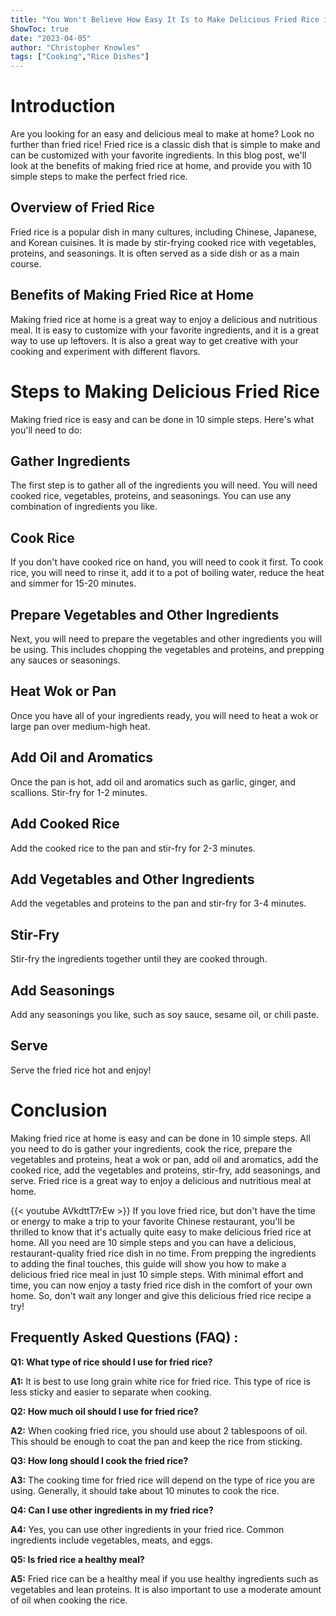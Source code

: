 ```yaml
---
title: "You Won't Believe How Easy It Is to Make Delicious Fried Rice in Just 10 Simple Steps!"
ShowToc: true 
date: "2023-04-05"
author: "Christopher Knowles" 
tags: ["Cooking","Rice Dishes"]
---
```

# Introduction

Are you looking for an easy and delicious meal to make at home? Look no further than fried rice! Fried rice is a classic dish that is simple to make and can be customized with your favorite ingredients. In this blog post, we'll look at the benefits of making fried rice at home, and provide you with 10 simple steps to make the perfect fried rice.

## Overview of Fried Rice

Fried rice is a popular dish in many cultures, including Chinese, Japanese, and Korean cuisines. It is made by stir-frying cooked rice with vegetables, proteins, and seasonings. It is often served as a side dish or as a main course.

## Benefits of Making Fried Rice at Home

Making fried rice at home is a great way to enjoy a delicious and nutritious meal. It is easy to customize with your favorite ingredients, and it is a great way to use up leftovers. It is also a great way to get creative with your cooking and experiment with different flavors.

# Steps to Making Delicious Fried Rice

Making fried rice is easy and can be done in 10 simple steps. Here's what you'll need to do:

## Gather Ingredients

The first step is to gather all of the ingredients you will need. You will need cooked rice, vegetables, proteins, and seasonings. You can use any combination of ingredients you like. 

## Cook Rice

If you don't have cooked rice on hand, you will need to cook it first. To cook rice, you will need to rinse it, add it to a pot of boiling water, reduce the heat and simmer for 15-20 minutes.

## Prepare Vegetables and Other Ingredients

Next, you will need to prepare the vegetables and other ingredients you will be using. This includes chopping the vegetables and proteins, and prepping any sauces or seasonings. 

## Heat Wok or Pan

Once you have all of your ingredients ready, you will need to heat a wok or large pan over medium-high heat.

## Add Oil and Aromatics

Once the pan is hot, add oil and aromatics such as garlic, ginger, and scallions. Stir-fry for 1-2 minutes.

## Add Cooked Rice

Add the cooked rice to the pan and stir-fry for 2-3 minutes.

## Add Vegetables and Other Ingredients

Add the vegetables and proteins to the pan and stir-fry for 3-4 minutes.

## Stir-Fry

Stir-fry the ingredients together until they are cooked through.

## Add Seasonings

Add any seasonings you like, such as soy sauce, sesame oil, or chili paste.

## Serve

Serve the fried rice hot and enjoy!

# Conclusion

Making fried rice at home is easy and can be done in 10 simple steps. All you need to do is gather your ingredients, cook the rice, prepare the vegetables and proteins, heat a wok or pan, add oil and aromatics, add the cooked rice, add the vegetables and proteins, stir-fry, add seasonings, and serve. Fried rice is a great way to enjoy a delicious and nutritious meal at home.

{{< youtube AVkdttT7rEw >}} 
If you love fried rice, but don't have the time or energy to make a trip to your favorite Chinese restaurant, you'll be thrilled to know that it's actually quite easy to make delicious fried rice at home. All you need are 10 simple steps and you can have a delicious, restaurant-quality fried rice dish in no time. From prepping the ingredients to adding the final touches, this guide will show you how to make a delicious fried rice meal in just 10 simple steps. With minimal effort and time, you can now enjoy a tasty fried rice dish in the comfort of your own home. So, don't wait any longer and give this delicious fried rice recipe a try!

## Frequently Asked Questions (FAQ) :
**Q1: What type of rice should I use for fried rice?**

**A1:** It is best to use long grain white rice for fried rice. This type of rice is less sticky and easier to separate when cooking.

**Q2: How much oil should I use for fried rice?**

**A2:** When cooking fried rice, you should use about 2 tablespoons of oil. This should be enough to coat the pan and keep the rice from sticking.

**Q3: How long should I cook the fried rice?**

**A3:** The cooking time for fried rice will depend on the type of rice you are using. Generally, it should take about 10 minutes to cook the rice. 

**Q4: Can I use other ingredients in my fried rice?**

**A4:** Yes, you can use other ingredients in your fried rice. Common ingredients include vegetables, meats, and eggs. 

**Q5: Is fried rice a healthy meal?**

**A5:** Fried rice can be a healthy meal if you use healthy ingredients such as vegetables and lean proteins. It is also important to use a moderate amount of oil when cooking the rice.




